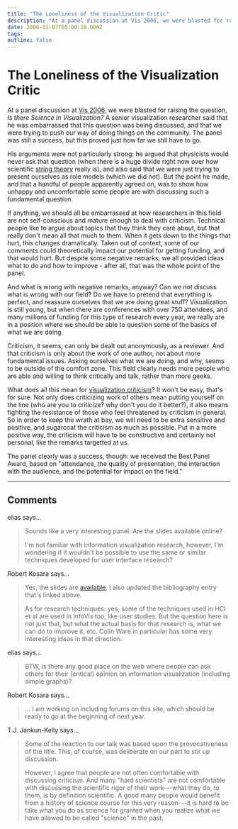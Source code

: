 ```yaml
---
title: "The Loneliness of the Visualization Critic"
description: "At a panel discussion at Vis 2006, we were blasted for raising the question, Is there Science in Visualization? A senior visualization researcher said that he was embarrassed that this question was being discussed, and that we were trying to push our way of doing things on the community. The panel was still a success, but this proved just how far we still have to go."
date: 2006-11-07T05:00:38.000Z
tags: 
outline: false
---
```


# The Loneliness of the Visualization Critic

At a panel discussion at <a href="http://vis.computer.org/vis2006/">Vis 2006</a>, we were blasted for raising the question, <em>Is there Science in Visualization? </em>A senior visualization researcher said that he was embarrassed that this question was being discussed, and that we were trying to push our way of doing things on the community. The panel was still a success, but this proved just how far we still have to go.

His arguments were not particularly strong: he argued that physicists would never ask that question (when there is a huge divide right now over how scientific <a href="http://en.wikipedia.org/wiki/String_theory#Problems_and_controversy">string theory</a> really is), and also said that we were just trying to present ourselves as role models (which we did not). But the point he made, and that a handful of people apparently agreed on, was to show how unhappy and uncomfortable some people are with discussing such a fundamental question.

If anything, we should all be embarrassed at how researchers in this field are not self-conscious and mature enough to deal with criticism. Technical people like to argue about topics that they think they care about, but that really don't mean all that much to them. When it gets down to the things that hurt, this changes dramatically. Taken out of context, some of our comments could theoretically impact our potential for getting funding, and that would hurt. But despite some negative remarks, we all provided ideas what to do and how to improve - after all, that was the whole point of the panel.

And what is wrong with negative remarks, anyway? Can we not discuss what is wrong with our field? Do we have to pretend that everything is perfect, and reassure ourselves that we are doing great stuff? Visualization is still young, but when there are conferences with over 750 attendees, and many millions of funding for this type of research every year, we really are in a position where we should be able to question some of the basics of what we are doing.

Criticism, it seems, can only be dealt out anonymously, as a reviewer. And that criticism is only about the work of one author, not about more fundamental issues. Asking ourselves what we are doing, and why, seems to be outside of the comfort zone. This field clearly needs more people who are able and willing to think critically and talk, rather than more geeks.

What does all this mean for <a href="http://eagereyes.org/VisCrit/VisualizationCriticism.html">visualization criticism</a>? It won't be easy, that's for sure. Not only does criticizing work of others mean putting yourself on the line (who are you to criticize? why don't you do it better?), it also means fighting the resistance of those who feel threatened by criticism in general. So in order to keep the wrath at bay, we will need to be extra sensitive and positive, and sugarcoat the criticism as much as possible. Put in a more positive way, the criticism will have to be constructive and certainly not personal, like the remarks targetted at us.

The panel clearly was a success, though: we received the Best Panel Award, based on "attendance, the quality of presentation, the interaction with the audience, and the potential for impact on the field."


---
## Comments

elias says…
>	Sounds like a very interesting panel. Are the slides available online? 
>	
>	I'm not familiar with information visualization research, however, I'm wondering if it wouldn't be possible to use the same or similar techniques developed for user interface research?

Robert Kosara says…
>	<p>Yes, the slides are <a href="http://vis.cse.msstate.edu/publications/abstracts/Jankun-Kelly-2006-ItS" rel="nofollow">available</a>, I also updated the bibliography entry that&#39;s linked above.</p><p>As for research techniques: yes, some of the techniques used in HCI et al are used in InfoVis too, like user studies. But the question here is not just that, but what the actual basis for that research is, what we can do to improve it, etc. Colin Ware in particular has some very interesting ideas  in that direction. </p>

elias says…
>	BTW, is there any good place on the web where people can ask others for their (critical) opinion on information visualization (including simple graphs)?

Robert Kosara says…
>	... I am working on including forums on this site, which should be ready to go at the beginning of next year.

T.J. Jankun-Kelly says…
>	Some of the reaction to our talk was based upon the provocativeness of the title. This, of course, was deliberate on our part to stir up discussion.
>	
>	However, I agree that people are not often comfortable with discussing criticism. And many "hard scientists" are not comfortable with discussing the scientific rigor of their work---what they do, to them, is by definition scientific. A good many people would benefit from a history of science course for this very reason---it is hard to be take what you do as science for granted when you realize what we have allowed to be called "science" in the past.
>	


